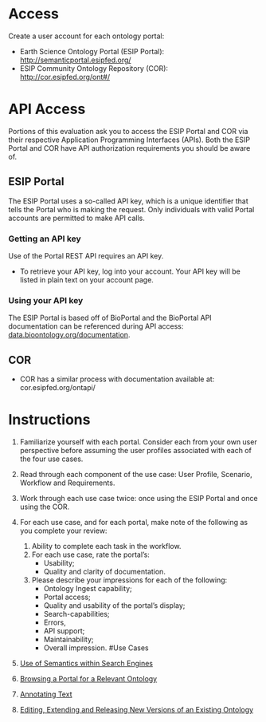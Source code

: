 # Access
Create a user account for each ontology portal:
 - Earth Science Ontology Portal (ESIP Portal): http://semanticportal.esipfed.org/
 - ESIP Community Ontology Repository (COR): http://cor.esipfed.org/ont#/
# API Access
Portions of this evaluation ask you to access the ESIP Portal and COR via their respective Application Programming Interfaces (APIs). Both the ESIP Portal and COR have API authorization requirements you should be aware of.
## ESIP Portal
The ESIP Portal uses a so-called API key, which is a unique identifier that tells the Portal who is making the request. Only individuals with valid Portal accounts are permitted to make API calls.
### Getting an API key
Use of the Portal REST API requires an API key.
 - To retrieve your API key, log into your account. Your API key will be listed in plain text on your account page.
### Using your API key
The ESIP Portal is based off of BioPortal and the BioPortal API documentation can be referenced during API access: [data.bioontology.org/documentation](data.bioontology.org/documentation).
## COR
 - COR has a similar process with documentation available at: cor.esipfed.org/ontapi/
# Instructions
1. Familiarize yourself with each portal. Consider each from your own user perspective before assuming the user profiles associated with each of the four use cases. 
2. Read through each component of the use case: User Profile, Scenario, Workflow and Requirements.
3. Work through each use case twice: once using the ESIP Portal and once using the COR. 
4. For each use case, and for each portal, make note of the following as you complete your review: 
    1. Ability to complete each task in the workflow.
    2. For each use case, rate the portal’s: 
        - Usability;
        - Quality and clarity of documentation.
    3. Please describe your impressions for each of the following:
        - Ontology Ingest capability; 
        - Portal access;
        - Quality and usability of the portal’s display;
        - Search-capabilities;
        - Errors, 
        - API support;
        - Maintainability; 
        - Overall impression.
#Use Cases

1. [Use of Semantics within Search Engines](https://esipfed.github.io/stc/UseCases/STCUseCasesAndRequirements.html#SemanticSearchEngine)
2. [Browsing a Portal for a Relevant Ontology](https://esipfed.github.io/stc/UseCases/STCUseCasesAndRequirements.html#OntologyBrowsing)
3. [Annotating Text](https://esipfed.github.io/stc/UseCases/STCUseCasesAndRequirements.html#AnnotatingText)
4. [Editing, Extending and Releasing New Versions of an Existing Ontology](https://esipfed.github.io/stc/UseCases/STCUseCasesAndRequirements.html#ReleaseOntology)

